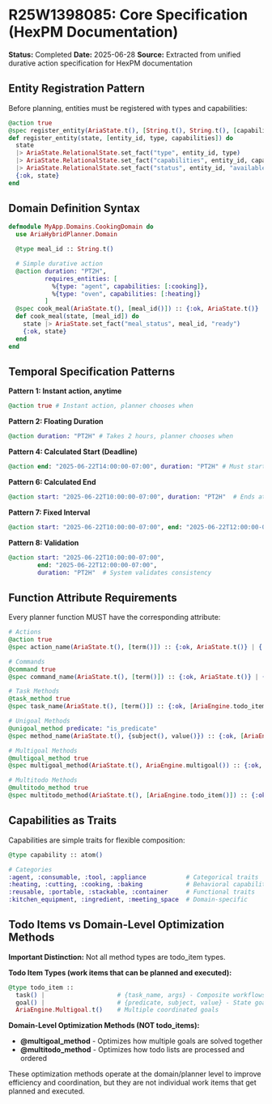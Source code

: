 # R25W1398085: Core Specification (HexPM Documentation)

**Status:** Completed
**Date:** 2025-06-28
**Source:** Extracted from unified durative action specification for HexPM documentation

## Entity Registration Pattern

Before planning, entities must be registered with types and capabilities:

```elixir
@action true
@spec register_entity(AriaState.t(), [String.t(), String.t(), [capability()]]) :: {:ok, AriaState.t()} | {:error, atom()}
def register_entity(state, [entity_id, type, capabilities]) do
  state
  |> AriaState.RelationalState.set_fact("type", entity_id, type)
  |> AriaState.RelationalState.set_fact("capabilities", entity_id, capabilities)
  |> AriaState.RelationalState.set_fact("status", entity_id, "available")
  {:ok, state}
end
```

## Domain Definition Syntax

```elixir
defmodule MyApp.Domains.CookingDomain do
  use AriaHybridPlanner.Domain

  @type meal_id :: String.t()

  # Simple durative action
  @action duration: "PT2H",
          requires_entities: [
            %{type: "agent", capabilities: [:cooking]},
            %{type: "oven", capabilities: [:heating]}
          ]
  @spec cook_meal(AriaState.t(), [meal_id()]) :: {:ok, AriaState.t()} | {:error, atom()}
  def cook_meal(state, [meal_id]) do
    state |> AriaState.set_fact("meal_status", meal_id, "ready")
    {:ok, state}
  end
end
```

## Temporal Specification Patterns

**Pattern 1: Instant action, anytime**
```elixir
@action true # Instant action, planner chooses when
```

**Pattern 2: Floating Duration**
```elixir
@action duration: "PT2H" # Takes 2 hours, planner chooses when
```

**Pattern 4: Calculated Start (Deadline)**
```elixir
@action end: "2025-06-22T14:00:00-07:00", duration: "PT2H" # Must start by 12 PM
```

**Pattern 6: Calculated End**
```elixir
@action start: "2025-06-22T10:00:00-07:00", duration: "PT2H"  # Ends at 12 PM
```

**Pattern 7: Fixed Interval**
```elixir
@action start: "2025-06-22T10:00:00-07:00", end: "2025-06-22T12:00:00-07:00"
```

**Pattern 8: Validation**
```elixir
@action start: "2025-06-22T10:00:00-07:00",
        end: "2025-06-22T12:00:00-07:00",
        duration: "PT2H"  # System validates consistency
```

## Function Attribute Requirements

Every planner function MUST have the corresponding attribute:

```elixir
# Actions
@action true
@spec action_name(AriaState.t(), [term()]) :: {:ok, AriaState.t()} | {:error, atom()}

# Commands
@command true
@spec command_name(AriaState.t(), [term()]) :: {:ok, AriaState.t()} | {:error, atom()}

# Task Methods
@task_method true
@spec task_name(AriaState.t(), [term()]) :: {:ok, [AriaEngine.todo_item()]} | {:error, atom()}

# Unigoal Methods
@unigoal_method predicate: "is_predicate"
@spec method_name(AriaState.t(), {subject(), value()}) :: {:ok, [AriaEngine.todo_item()]} | {:error, atom()}

# Multigoal Methods
@multigoal_method true
@spec multigoal_method(AriaState.t(), AriaEngine.multigoal()) :: {:ok, AriaEngine.multigoal()} | {:error, atom()}

# Multitodo Methods
@multitodo_method true
@spec multitodo_method(AriaState.t(), [AriaEngine.todo_item()]) :: {:ok, [AriaEngine.todo_item()]} | {:error, atom()}
```

## Capabilities as Traits

Capabilities are simple traits for flexible composition:

```elixir
@type capability :: atom()

# Categories
:agent, :consumable, :tool, :appliance           # Categorical traits
:heating, :cutting, :cooking, :baking            # Behavioral capabilities
:reusable, :portable, :stackable, :container     # Functional traits
:kitchen_equipment, :ingredient, :meeting_space  # Domain-specific
```

## Todo Items vs Domain-Level Optimization Methods

**Important Distinction:** Not all method types are todo_item types.

**Todo Item Types (work items that can be planned and executed):**
```elixir
@type todo_item ::
  task() |                    # {task_name, args} - Composite workflows
  goal() |                    # {predicate, subject, value} - State goals
  AriaEngine.Multigoal.t()    # Multiple coordinated goals
```

**Domain-Level Optimization Methods (NOT todo_items):**
- **@multigoal_method** - Optimizes how multiple goals are solved together
- **@multitodo_method** - Optimizes how todo lists are processed and ordered

These optimization methods operate at the domain/planner level to improve efficiency and coordination, but they are not individual work items that get planned and executed.
